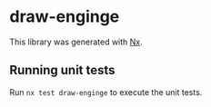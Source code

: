 # draw-enginge

This library was generated with [Nx](https://nx.dev).

## Running unit tests

Run `nx test draw-enginge` to execute the unit tests.
